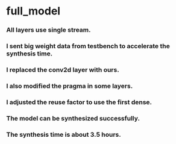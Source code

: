 # full_model
### All layers use single stream.
### I sent big weight data from testbench to accelerate the synthesis time.
### I replaced the conv2d layer with ours.
### I also modified the pragma in some layers.
### I adjusted the reuse factor to use the first dense.
### The model can be synthesized successfully.
### The synthesis time is about 3.5 hours.
